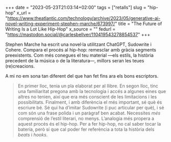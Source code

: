 +++
date = "2023-05-23T21:03:14+02:00"
tags = ["retalls"]
slug = "hip-hop"
x_url = "https://www.theatlantic.com/technology/archive/2023/05/generative-ai-novel-writing-experiment-stephen-marche/673997/"
title = "The Future of Writing Is a Lot Like Hip-Hop"
x_source = ""
fedurl = "https://mastodon.social/@carlesbellver/110419543278854537"
+++

Stephen Marche ha escrit una novel·la utilitzant ChatGPT, Sudowrite i Cohere. Compara el procés al hip-hop: remesclar amb gràcia segments preexistents. Com més conegues el teu material —els estils, la història precedent de la música o de la literatura—, millors seran les teues (re)creacions.

A mi no em sona tan diferent del que han fet fins ara els bons escriptors.

> En primer lloc, tenia un pla elaborat per al llibre. En segon lloc, tinc una familiaritat pregona amb la tecnologia i accés a algunes eines que altres no tenien, així que era més conscient de les limitacions i les possibilitats. Finalment, i amb diferència el més important, sé què és escriure bé. Sé qui ha d’imitar Sudowrite (i puc articular per què), i sé com són una frase polida i un paràgraf ben acabat. Necessites *més* comprensió de l’estil literari, no menys. L’analogia més propera a aquest procés és el hip-hop. Per a fer hip-hop, no cal saber tocar la bateria, però sí que cal poder fer referència a tota la història dels *beats* i *hooks*.